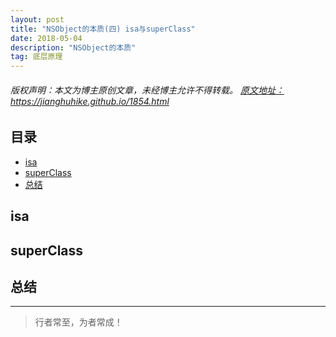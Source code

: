 ```yaml
---
layout: post
title: "NSObject的本质(四) isa与superClass"
date: 2018-05-04
description: "NSObject的本质"
tag: 底层原理
---
```



<h6>
  版权声明：本文为博主原创文章，未经博主允许不得转载。
  <a target="_blank" href="https://jianghuhike.github.io/1854.html">
  原文地址：https://jianghuhike.github.io/1854.html 
  </a>
</h6>




## 目录


- [isa](#content1)   
- [superClass](#content2)   
- [总结](#content3) 



<!-- ************************************************ -->
## <a id="content1"></a>isa

<!-- ************************************************ -->
## <a id="content2"></a>superClass


<!-- ************************************************ -->
## <a id="content3"></a>总结




----------
>  行者常至，为者常成！


